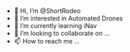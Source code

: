 - 👋 Hi, I’m @ShortRodeo
- 👀 I’m interested in Automated Drones
- 🌱 I’m currently learning iNav
- 💞️ I’m looking to collaborate on ...
- 📫 How to reach me ... 

<!---
ShortRodeo/ShortRodeo is a ✨ special ✨ repository because its `README.md` (this file) appears on your GitHub profile.
You can click the Preview link to take a look at your changes.
--->
